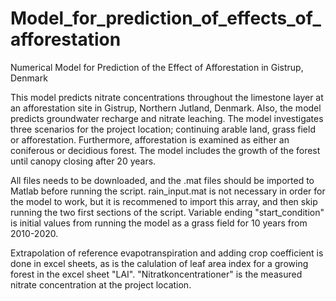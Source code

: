 # Model_for_prediction_of_effects_of_afforestation
Numerical Model for Prediction of the Effect of Afforestation in Gistrup, Denmark

This model predicts nitrate concentrations throughout the limestone layer at an afforestation site in Gistrup, Northern Jutland, Denmark. Also, the model predicts groundwater recharge and nitrate leaching. The model investigates three scenarios for the project location; continuing arable land, grass field or afforestation. Furthermore, afforestation is examined as either an coniferous or decidious forest. The model includes the growth of the forest until canopy closing after 20 years. 

All files needs to be downloaded, and the .mat files should be imported to Matlab before running the script. rain_input.mat is not necessary in order for the model to work, but it is recommened to import this array, and then skip running the two first sections of the script. 
Variable ending "start_condition" is initial values from running the model as a grass field for 10 years from 2010-2020.  

Extrapolation of reference evapotranspiration and adding crop coefficient is done in excel sheets, as is the calulation of leaf area index for a growing forest in the excel sheet "LAI".
"Nitratkoncentrationer" is the measured nitrate concentration at the project location. 
